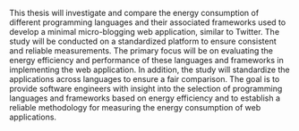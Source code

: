 This thesis will investigate and compare the energy consumption of different programming languages and their associated 
frameworks used to develop a minimal micro-blogging web application, similar to Twitter. The study will be conducted 
on a standardized platform to ensure consistent and reliable measurements. The primary focus will be on evaluating 
the energy efficiency and performance of these languages and frameworks in implementing the web application. 
In addition, the study will standardize the applications across languages to ensure a fair comparison. The goal is to 
provide software engineers with insight into the selection of programming languages and frameworks based on energy 
efficiency and to establish a reliable methodology for measuring the energy consumption of web applications.

